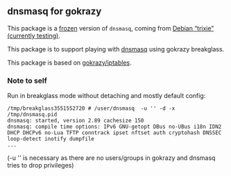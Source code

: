 ## dnsmasq for gokrazy

This package is a [frozen](https://github.com/gokrazy/freeze) version of
`dnsmasq`, coming from [Debian
“trixie” (currently testing)](https://www.debian.org/releases/trixie/).

This package is to support playing with [dnsmasq](https://thekelleys.org.uk/dnsmasq/doc.html) using gokrazy breakglass.

This package is based on [gokrazy/iptables](https://github.com/gokrazy/iptables).

### Note to self
Run in breakglass mode without detaching and mostly default config:
```shell
/tmp/breakglass3551552720 # /user/dnsmasq  -u '' -d -x /tmp/dnsmasq.pid
dnsmasq: started, version 2.89 cachesize 150
dnsmasq: compile time options: IPv6 GNU-getopt DBus no-UBus i18n IDN2 DHCP DHCPv6 no-Lua TFTP conntrack ipset nftset auth cryptohash DNSSEC loop-detect inotify dumpfile
...
```

(-u '' is necessary as there are no users/groups in gokrazy and dnsmasq tries to drop privileges)
